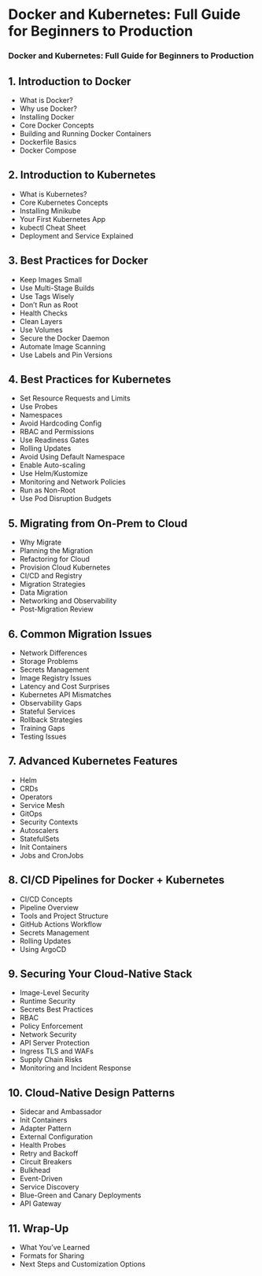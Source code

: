 # Docker and Kubernetes: Full Guide for Beginners to Production


### Docker and Kubernetes: Full Guide for Beginners to Production


## 1. Introduction to Docker

- What is Docker?
- Why use Docker?
- Installing Docker
- Core Docker Concepts
- Building and Running Docker Containers
- Dockerfile Basics
- Docker Compose

## 2. Introduction to Kubernetes

- What is Kubernetes?
- Core Kubernetes Concepts
- Installing Minikube
- Your First Kubernetes App
- kubectl Cheat Sheet
- Deployment and Service Explained

## 3. Best Practices for Docker

- Keep Images Small
- Use Multi-Stage Builds
- Use Tags Wisely
- Don’t Run as Root
- Health Checks
- Clean Layers
- Use Volumes
- Secure the Docker Daemon
- Automate Image Scanning
- Use Labels and Pin Versions

## 4. Best Practices for Kubernetes

- Set Resource Requests and Limits
- Use Probes
- Namespaces
- Avoid Hardcoding Config
- RBAC and Permissions
- Use Readiness Gates
- Rolling Updates
- Avoid Using Default Namespace
- Enable Auto-scaling
- Use Helm/Kustomize
- Monitoring and Network Policies
- Run as Non-Root
- Use Pod Disruption Budgets

## 5. Migrating from On-Prem to Cloud

- Why Migrate
- Planning the Migration
- Refactoring for Cloud
- Provision Cloud Kubernetes
- CI/CD and Registry
- Migration Strategies
- Data Migration
- Networking and Observability
- Post-Migration Review

## 6. Common Migration Issues

- Network Differences
- Storage Problems
- Secrets Management
- Image Registry Issues
- Latency and Cost Surprises
- Kubernetes API Mismatches
- Observability Gaps
- Stateful Services
- Rollback Strategies
- Training Gaps
- Testing Issues

## 7. Advanced Kubernetes Features

- Helm
- CRDs
- Operators
- Service Mesh
- GitOps
- Security Contexts
- Autoscalers
- StatefulSets
- Init Containers
- Jobs and CronJobs

## 8. CI/CD Pipelines for Docker + Kubernetes

- CI/CD Concepts
- Pipeline Overview
- Tools and Project Structure
- GitHub Actions Workflow
- Secrets Management
- Rolling Updates
- Using ArgoCD

## 9. Securing Your Cloud-Native Stack

- Image-Level Security
- Runtime Security
- Secrets Best Practices
- RBAC
- Policy Enforcement
- Network Security
- API Server Protection
- Ingress TLS and WAFs
- Supply Chain Risks
- Monitoring and Incident Response

## 10. Cloud-Native Design Patterns

- Sidecar and Ambassador
- Init Containers
- Adapter Pattern
- External Configuration
- Health Probes
- Retry and Backoff
- Circuit Breakers
- Bulkhead
- Event-Driven
- Service Discovery
- Blue-Green and Canary Deployments
- API Gateway

## 11. Wrap-Up

- What You’ve Learned
- Formats for Sharing
- Next Steps and Customization Options
